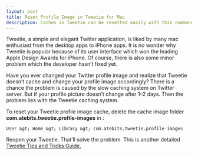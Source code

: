 ```yaml
---
layout: post
title: Reset Profile Image in Tweetie for Mac
description: Caches in Tweetie can be resetted easily with this command line.
---
```

Tweetie, a simple and elegant Twitter application, is liked by many mac enthusiast from the desktop apps to iPhone apps. It is no wonder why Tweetie is popular because of its user interface which won the leading Apple Design Awards for iPhone. Of course, there is also some minor problem which the developer hasn’t fixed yet.

Have you ever changed your Twitter profile image and realize that Tweetie doesn’t cache and change your profile image accordingly? There is a chance the problem is caused by the slow caching system on Twitter server. But if your profile picture doesn’t change after 1–2 days. Then the problem lies with the Tweetie caching system.

To reset your Tweetie profile image cache, delete the cache image folder **com.atebits.tweetie.profile-images**  in&#160;:

    User &gt; Home &gt; Library &gt; com.atebits.tweetie.profile-images

Reopen your Tweetie. That’ll solve the problem. This is another detailed [Tweetie Tips and Tricks Guide.](http://www.manu-j.com/blog/tweetie-tips-tricks-guide/250/ "Tweetie for Mac : Tips &amp; Tricks Guide - Manu J")